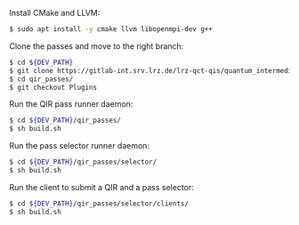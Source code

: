 Install CMake and LLVM:
```bash
$ sudo apt install -y cmake llvm libopenmpi-dev g++
```

Clone the passes and move to the right branch:
```bash
$ cd ${DEV_PATH}
$ git clone https://gitlab-int.srv.lrz.de/lrz-qct-qis/quantum_intermediate_representation/qir_passes.git
$ cd qir_passes/
$ git checkout Plugins
```

Run the QIR pass runner daemon:
```bash
$ cd ${DEV_PATH}/qir_passes/
$ sh build.sh
```

Run the pass selector runner daemon:
```bash
$ cd ${DEV_PATH}/qir_passes/selector/
$ sh build.sh
```

Run the client to submit a QIR and a pass selector:
```bash
$ cd ${DEV_PATH}/qir_passes/selector/clients/
$ sh build.sh
```

